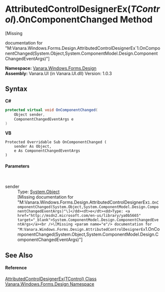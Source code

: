 # AttributedControlDesignerEx(*TControl*).OnComponentChanged Method 
 

\[Missing <summary> documentation for "M:Vanara.Windows.Forms.Design.AttributedControlDesignerEx`1.OnComponentChanged(System.Object,System.ComponentModel.Design.ComponentChangedEventArgs)"\]

**Namespace:**&nbsp;<a href="47183544-7c44-c1e2-cf57-c68e49a55933">Vanara.Windows.Forms.Design</a><br />**Assembly:**&nbsp;Vanara.UI (in Vanara.UI.dll) Version: 1.0.3

## Syntax

**C#**<br />
``` C#
protected virtual void OnComponentChanged(
	Object sender,
	ComponentChangedEventArgs e
)
```

**VB**<br />
``` VB
Protected Overridable Sub OnComponentChanged ( 
	sender As Object,
	e As ComponentChangedEventArgs
)
```


#### Parameters
&nbsp;<dl><dt>sender</dt><dd>Type: <a href="http://msdn2.microsoft.com/en-us/library/e5kfa45b" target="_blank">System.Object</a><br />\[Missing <param name="sender"/> documentation for "M:Vanara.Windows.Forms.Design.AttributedControlDesignerEx`1.OnComponentChanged(System.Object,System.ComponentModel.Design.ComponentChangedEventArgs)"\]</dd><dt>e</dt><dd>Type: <a href="http://msdn2.microsoft.com/en-us/library/ya0b5665" target="_blank">System.ComponentModel.Design.ComponentChangedEventArgs</a><br />\[Missing <param name="e"/> documentation for "M:Vanara.Windows.Forms.Design.AttributedControlDesignerEx`1.OnComponentChanged(System.Object,System.ComponentModel.Design.ComponentChangedEventArgs)"\]</dd></dl>

## See Also


#### Reference
<a href="ca5131da-0178-5def-558b-54e14b990818">AttributedControlDesignerEx(TControl) Class</a><br /><a href="47183544-7c44-c1e2-cf57-c68e49a55933">Vanara.Windows.Forms.Design Namespace</a><br />